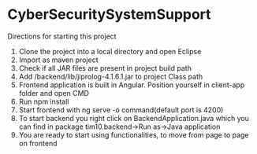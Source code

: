 # CyberSecuritySystemSupport

Directions for starting this project

1. Clone the project into a local directory and open Eclipse
2. Import as maven project
3. Check if all JAR files are present in project build path
4. Add /backend/lib/jiprolog-4.1.6.1.jar to project Class path
5. Frontend application is built in Angular. Position yourself in client-app folder and open CMD
6. Run npm install
7. Start frontend with ng serve -o command(default port is 4200)
8. To start backend you right click on BackendApplication.java which you can find in package tim10.backend->Run as->Java application
9. You are ready to start using functionalities, to move from page to page on frontend
